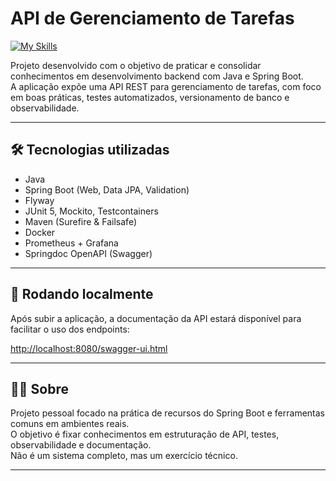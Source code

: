 # API de Gerenciamento de Tarefas

[![My Skills](https://skillicons.dev/icons?i=java,spring,mysql,docker)](https://skillicons.dev)

Projeto desenvolvido com o objetivo de praticar e consolidar conhecimentos em desenvolvimento backend com Java e Spring Boot.  
A aplicação expõe uma API REST para gerenciamento de tarefas, com foco em boas práticas, testes automatizados, versionamento de banco e observabilidade.

---

## 🛠 Tecnologias utilizadas

- Java  
- Spring Boot (Web, Data JPA, Validation)  
- Flyway  
- JUnit 5, Mockito, Testcontainers  
- Maven (Surefire & Failsafe)  
- Docker  
- Prometheus + Grafana  
- Springdoc OpenAPI (Swagger)

---

## 🚀 Rodando localmente

Após subir a aplicação, a documentação da API estará disponível para facilitar o uso dos endpoints:

[http://localhost:8080/swagger-ui.html](http://localhost:8080/swagger-ui.html)

---

## 👨‍💻 Sobre

Projeto pessoal focado na prática de recursos do Spring Boot e ferramentas comuns em ambientes reais.  
O objetivo é fixar conhecimentos em estruturação de API, testes, observabilidade e documentação.  
Não é um sistema completo, mas um exercício técnico.

---

